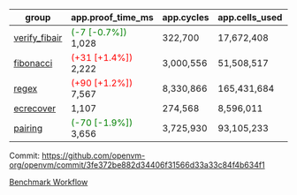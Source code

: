 | group | app.proof_time_ms | app.cycles | app.cells_used | leaf.proof_time_ms | leaf.cycles | leaf.cells_used |
| -- | -- | -- | -- | -- | -- | -- |
| [verify_fibair](https://github.com/openvm-org/openvm/blob/benchmark-results/benchmarks-pr/1902/verify_fibair-3fe372be882d34406f31566d33a33c84f4b634f1.md) |<span style='color: green'>(-7 [-0.7%])</span> 1,028 |  322,700 |  17,672,408 |- | - | - |
| [fibonacci](https://github.com/openvm-org/openvm/blob/benchmark-results/benchmarks-pr/1902/fibonacci-3fe372be882d34406f31566d33a33c84f4b634f1.md) |<span style='color: red'>(+31 [+1.4%])</span> 2,222 |  3,000,556 |  51,508,517 |- | - | - |
| [regex](https://github.com/openvm-org/openvm/blob/benchmark-results/benchmarks-pr/1902/regex-3fe372be882d34406f31566d33a33c84f4b634f1.md) |<span style='color: red'>(+90 [+1.2%])</span> 7,567 |  8,330,866 |  165,431,684 |- | - | - |
| [ecrecover](https://github.com/openvm-org/openvm/blob/benchmark-results/benchmarks-pr/1902/ecrecover-3fe372be882d34406f31566d33a33c84f4b634f1.md) | 1,107 |  274,568 |  8,596,011 |- | - | - |
| [pairing](https://github.com/openvm-org/openvm/blob/benchmark-results/benchmarks-pr/1902/pairing-3fe372be882d34406f31566d33a33c84f4b634f1.md) |<span style='color: green'>(-70 [-1.9%])</span> 3,656 |  3,725,930 |  93,105,233 |- | - | - |


Commit: https://github.com/openvm-org/openvm/commit/3fe372be882d34406f31566d33a33c84f4b634f1

[Benchmark Workflow](https://github.com/openvm-org/openvm/actions/runs/16529919032)
